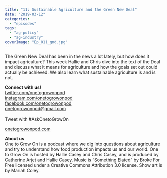 ```yaml
---
title: "11: Sustainable Agriculture and the Green New Deal"
date: "2019-03-12"
categories: 
  - "episodes"
tags: 
  - "ag-policy"
  - "ag-industry"
coverImage: "Ep_011_gnd.jpg"
---
```


The Green New Deal has been in the news a lot lately, but how does it impact agriculture? This week Hallie and Chris dive into the text of the Deal and discuss what it means for agriculture and how the goals set out could actually be achieved. We also learn what sustainable agriculture is and is not.

**Connect with us!**  
[twitter.com/onetogrowonpod](http://twitter.com/onetogrowonpod)  
[instagram.com/onetogrowonpod  
](http://instagram.com/onetogrowonpod)[facebook.com/onetogrowonpod  
](http://facebook.com/onetogrowonpod)[onetogrowonpod@gmail.com  
](mailto:onetogrowonpod@gmail.com)  
Tweet with #AskOnetoGrowOn  
  
[onetogrowonpod.com](http://onetogrowonpod.com/)

**About us**  
One to Grow On is a podcast where we dig into questions about agriculture and try to understand how food production impacts us and our world. One to Grow On is hosted by Hallie Casey and Chris Casey, and is produced by Catherine Arjet and Hallie Casey. Music is “Something Elated” by Broke For Free licensed under a Creative Commons Attribution 3.0 license. Show art is by Mariah Coley.
